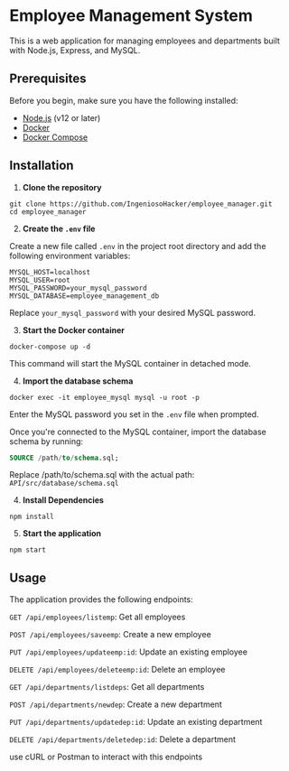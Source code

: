 # Employee Management System

This is a web application for managing employees and departments built with Node.js, Express, and MySQL.

## Prerequisites

Before you begin, make sure you have the following installed:

- [Node.js](https://nodejs.org/) (v12 or later)
- [Docker](https://www.docker.com/)
- [Docker Compose](https://docs.docker.com/compose/install/)

## Installation

1. **Clone the repository**

```
git clone https://github.com/IngeniosoHacker/employee_manager.git
cd employee_manager
```
2. **Create the `.env` file**

Create a new file called `.env` in the project root directory and add the following environment variables:

```
MYSQL_HOST=localhost
MYSQL_USER=root
MYSQL_PASSWORD=your_mysql_password
MYSQL_DATABASE=employee_management_db

```

Replace `your_mysql_password` with your desired MySQL password.

3. **Start the Docker container**

```
docker-compose up -d
```

This command will start the MySQL container in detached mode.

4. **Import the database schema**

```
docker exec -it employee_mysql mysql -u root -p
```

Enter the MySQL password you set in the `.env` file when prompted.

Once you're connected to the MySQL container, import the database schema by running:

```sql
SOURCE /path/to/schema.sql;
```
Replace /path/to/schema.sql with the actual path: `API/src/database/schema.sql`

4. **Install Dependencies**

```
npm install
```

5. **Start the application**

```
npm start
```

## Usage
The application provides the following endpoints:

`GET /api/employees/listemp`: Get all employees

`POST /api/employees/saveemp`: Create a new employee

`PUT /api/employees/updateemp:id`: Update an existing employee

`DELETE /api/employees/deleteemp:id`: Delete an employee

`GET /api/departments/listdeps`: Get all departments

`POST /api/departments/newdep`: Create a new department

`PUT /api/departments/updatedep:id`: Update an existing department

`DELETE /api/departments/deletedep:id`: Delete a department

use cURL or Postman to interact with this endpoints
